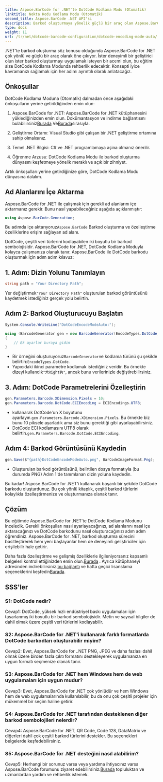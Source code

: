 ```yaml
---
title: Aspose.BarCode for .NET'te DotCode Kodlama Modu (Otomatik)
linktitle: Nokta Kodu Kodlama Modu (Otomatik)
second_title: Aspose.BarCode .NET API'si
description: Barkod oluşturmaya yönelik güçlü bir araç olan Aspose.BarCode for .NET'te DotCode Kodlama Modunu (Otomatik) keşfedin. DotCode barkodlarını adım adım nasıl oluşturacağınızı öğrenin. Belgelere göz atın, kitaplığı indirin ve geçici lisanslar alın.
type: docs
weight: 11
url: /tr/net/dotcode-barcode-configuration/dotcode-encoding-mode-auto/
---
```

.NET'te barkod oluşturma söz konusu olduğunda Aspose.BarCode for .NET çok yönlü ve güçlü bir araç olarak öne çıkıyor. İster deneyimli bir geliştirici olun ister barkod oluşturmayı uygulamak isteyen bir acemi olun, bu eğitim size DotCode Kodlama Modunda rehberlik edecektir. Konsepti iyice kavramanızı sağlamak için her adımı ayrıntılı olarak anlatacağız.

## Önkoşullar

DotCode Kodlama Moduna (Otomatik) dalmadan önce aşağıdaki önkoşulların yerine getirildiğinden emin olun:

1.  Aspose.BarCode for .NET: Aspose.BarCode for .NET kütüphanesini yüklediğinizden emin olun. Dokümantasyon ve indirme bağlantısını bulabilirsiniz[Burada](https://reference.aspose.com/barcode/net/) Ve[Burada](https://releases.aspose.com/barcode/net/)sırasıyla.

2. Geliştirme Ortamı: Visual Studio gibi çalışan bir .NET geliştirme ortamına sahip olmalısınız.

3. Temel .NET Bilgisi: C# ve .NET programlamaya aşina olmanız önerilir.

4. Öğrenme Arzusu: DotCode Kodlama Modu ile barkod oluşturma dünyasını keşfetmeye yönelik meraklı ve açık bir zihniyet.

Artık önkoşulları yerine getirdiğinize göre, DotCode Kodlama Modu dünyasına dalalım.

## Ad Alanlarını İçe Aktarma

Aspose.BarCode for .NET ile çalışmak için gerekli ad alanlarını içe aktarmanız gerekir. Bunu nasıl yapabileceğiniz aşağıda açıklanmıştır:

```csharp
using Aspose.BarCode.Generation;
```

 Bu adımda içe aktarıyoruz`Aspose.BarCode` Barkod oluşturma ve özelleştirme özelliklerine erişim sağlayan ad alanı.

DotCode, çeşitli veri türlerini kodlayabilen iki boyutlu bir barkod sembolojisidir. Aspose.BarCode for .NET, DotCode Kodlama Moduyla kolayca çalışmanıza olanak tanır. Aspose.BarCode ile DotCode barkodu oluşturmak için adım adım kılavuz:

## 1. Adım: Dizin Yolunu Tanımlayın

```csharp
string path = "Your Directory Path";
```

 Yer değiştirmek`"Your Directory Path"` oluşturulan barkod görüntüsünü kaydetmek istediğiniz gerçek yolu belirtin.

## Adım 2: Barkod Oluşturucuyu Başlatın

```csharp
System.Console.WriteLine("DotCodeEncodeModeAuto:");

using (BarcodeGenerator gen = new BarcodeGenerator(EncodeTypes.DotCode, "犬Right狗"))
{
    // Ek ayarlar buraya gidin
}
```

-  Bir örneğini oluşturuyoruz`BarcodeGenerator`ve kodlama türünü şu şekilde belirtin:`EncodeTypes.DotCode`.
-  Yapıcıdaki ikinci parametre kodlamak istediğiniz veridir. Bu örnekte dizeyi kullandık`"犬Right狗"`, ancak bunu verilerinizle değiştirebilirsiniz.

## 3. Adım: DotCode Parametrelerini Özelleştirin

```csharp
gen.Parameters.Barcode.XDimension.Pixels = 10;
gen.Parameters.Barcode.DotCode.ECIEncoding = ECIEncodings.UTF8;
```

-  kullanarak DotCode'un X boyutunu ayarlayın.`gen.Parameters.Barcode.XDimension.Pixels`. Bu örnekte biz bunu 10 piksele ayarladık ama siz bunu gerektiği gibi ayarlayabilirsiniz.
-  DotCode ECI kodlamasını UTF8 olarak belirtin.`gen.Parameters.Barcode.DotCode.ECIEncoding`.

## Adım 4: Barkod Görüntüsünü Kaydedin

```csharp
gen.Save($"{path}DotCodeEncodeModeAuto.png", BarCodeImageFormat.Png);
```

- Oluşturulan barkod görüntüsünü, belirtilen dosya formatıyla (bu durumda PNG) Adım 1'de tanımlanan dizin yoluna kaydedin.

Bu kadar! Aspose.BarCode for .NET'i kullanarak başarılı bir şekilde DotCode barkodu oluşturdunuz. Bu çok yönlü kitaplık, çeşitli barkod türlerini kolaylıkla özelleştirmenize ve oluşturmanıza olanak tanır.

## Çözüm

Bu eğitimde Aspose.BarCode for .NET'te DotCode Kodlama Modunu inceledik. Gerekli önkoşulları nasıl ayarlayacağınızı, ad alanlarını nasıl içe aktaracağınızı ve DotCode barkodunu nasıl oluşturacağınızı adım adım öğrendiniz. Aspose.BarCode for .NET, barkod oluşturma sürecini basitleştirerek hem yeni başlayanlar hem de deneyimli geliştiriciler için erişilebilir hale getirir.

 Daha fazla özelleştirme ve gelişmiş özelliklerle ilgileniyorsanız kapsamlı belgeleri kontrol ettiğinizden emin olun.[Burada](https://reference.aspose.com/barcode/net/) . Ayrıca kütüphaneyi adresinden indirebilirsiniz.[bu bağlantı](https://releases.aspose.com/barcode/net/) ve hatta geçici lisanslama seçeneklerini keşfedin[Burada](https://purchase.aspose.com/temporary-license/).

## SSS'ler

### S1: DotCode nedir?

Cevap1: DotCode, yüksek hızlı endüstriyel baskı uygulamaları için tasarlanmış iki boyutlu bir barkod sembolojisidir. Metin ve sayısal bilgiler de dahil olmak üzere çeşitli veri türlerini kodlayabilir.

### S2: Aspose.BarCode for .NET'i kullanarak farklı formatlarda DotCode barkodları oluşturabilir miyim?

Cevap2: Evet, Aspose.BarCode for ..NET PNG, JPEG ve daha fazlası dahil olmak üzere birden fazla çıktı formatını destekleyerek uygulamanıza en uygun formatı seçmenize olanak tanır.

### S3: Aspose.BarCode for .NET hem Windows hem de web uygulamaları için uygun mudur?

Cevap3: Evet, Aspose.BarCode for .NET çok yönlüdür ve hem Windows hem de web uygulamalarında kullanılabilir, bu da onu çok çeşitli projeler için mükemmel bir seçim haline getirir.

### S4: Aspose.BarCode for .NET tarafından desteklenen diğer barkod sembolojileri nelerdir?

Cevap4: Aspose.BarCode for .NET, QR Code, Code 128, DataMatrix ve diğerleri dahil çok çeşitli barkod türlerini destekler. Bu seçenekleri belgelerde keşfedebilirsiniz.

### S5: Aspose.BarCode for .NET desteğini nasıl alabilirim?

 Cevap5: Herhangi bir sorunuz varsa veya yardıma ihtiyacınız varsa Aspose.BarCode forumunu ziyaret edebilirsiniz.[Burada](https://forum.aspose.com/c/barcode/13) topluluktan ve uzmanlardan yardım ve rehberlik istemek.